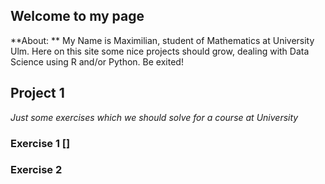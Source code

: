 ## Welcome to my page

**About: ** My Name is Maximilian, student of Mathematics at University Ulm. Here on this site some nice projects should grow, dealing with Data Science using R and/or Python.
Be exited!

## Project 1 
*Just some exercises which we should solve for a course at University*
### Exercise 1 []

### Exercise 2



